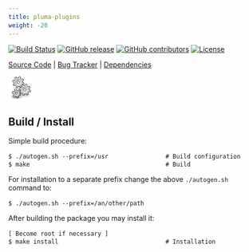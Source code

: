 ```yaml
---
title: pluma-plugins
weight: -20
---
```


<span class="badge-placeholder">[![Build Status](https://travis-ci.org/mate-desktop/pluma-plugins.svg?branch=master)](https://travis-ci.org/github/mate-desktop/mate-desktop)</span>
<span class="badge-placeholder">[![GitHub release](https://img.shields.io/github/v/release/mate-desktop/pluma-plugins)](https://github.com/mate-desktop/mate-desktop/releases/latest)</span>
<span class="badge-placeholder">[![GitHub contributors](https://img.shields.io/github/contributors/mate-desktop/pluma-plugins)](https://github.com/mate-desktop/pluma-plugins/graphs/contributors)</span>
<span class="badge-placeholder">[![License](https://img.shields.io/github/license/mate-desktop/pluma-plugins)](https://github.com/mate-desktop/pluma-plugins/blob/main/LICENSE)</span>

[Source Code](https://github.com/mate-desktop/pluma-plugins) | [Bug Tracker](https://github.com/mate-desktop/pluma-plugins/issues) | [Dependencies](https://github.com/mate-desktop/pluma-plugins/blob/master/.build.yml)

![](https://raw.githubusercontent.com/mate-desktop/mate-icon-theme/master/mate/48x48/actions/system-run.png)

## Build / Install

Simple build procedure:

```
$ ./autogen.sh --prefix=/usr                # Build configuration
$ make                                      # Build
```
For installation to a separate prefix change the above `./autogen.sh` command to:

```
$ ./autogen.sh --prefix=/an/other/path
```

After building the package you may install it:

```
[ Become root if necessary ]
$ make install                              # Installation
```


